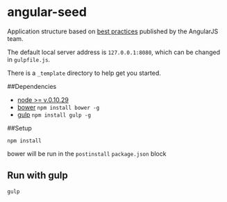 angular-seed
============

Application structure based on [best practices](https://docs.google.com/document/d/1XXMvReO8-Awi1EZXAXS4PzDzdNvV6pGcuaF4Q9821Es/pub) published by the AngularJS team.

The default local server address is `127.0.0.1:8080`, which can be changed in `gulpfile.js`.

There is a `_template` directory to help get you started.

##Dependencies

- [node >= v.0.10.29](http://nodejs.org/download)
- [bower](http://bower.io) `npm install bower -g`
- [gulp](https://github.com/gulpjs/gulp/blob/master/docs/getting-started.md#getting-started) `npm install gulp -g`
 
##Setup

```
npm install
```

bower will be run in the `postinstall` `package.json` block

## Run with gulp

```
gulp
```
